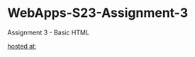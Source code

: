 # WebApps-S23-Assignment-3
Assignment 3 - Basic HTML

[hosted at](https://44-563-web-apps-s23.github.io/44563-webapps-assignment-3-kirni13/);